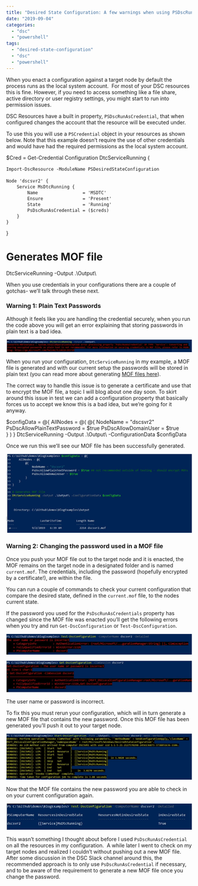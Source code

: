 ```yaml
---
title: "Desired State Configuration: A few warnings when using PSDscRunAsCredentials"
date: "2019-09-04"
categories: 
  - "dsc"
  - "powershell"
tags: 
  - "desired-state-configuration"
  - "dsc"
  - "powershell"
---
```


When you enact a configuration against a target node by default the process runs as the local system account.  For most of your DSC resources this is fine. However, if you need to access something like a file share, active directory or user registry settings, you might start to run into permission issues.  

DSC Resources have a built in property, `PSDscRunAsCredential`, that when configured changes the account that the resource will be executed under.

To use this you will use a `PSCredential` object in your resources as shown below. Note that this example doesn’t require the use of other credentials and would have had the required permissions as the local system account.

$Cred = Get-Credential
Configuration DtcServiceRunning {
 
    Import-DscResource -ModuleName PSDesiredStateConfiguration

    Node 'dscsvr2' {
        Service MsDtcRunning {
            Name             	 = 'MSDTC'
            Ensure           	 = 'Present'
            State            	 = 'Running'
            PsDscRunAsCredential = ($creds)
        }
    }
}

# Generates MOF file
DtcServiceRunning -Output .\\Output\\

When you use credentials in your configurations there are a couple of gotchas- we’ll talk through these next.

### Warning 1: Plain Text Passwords

Although it feels like you are handling the credential securely, when you run the code above you will get an error explaining that storing passwords in plain text is a bad idea.

[![Converting and storing encrypted passwords as plain text is not recommended.](images/01_PlainTextPasswords.jpg)](https://jesspomfret.com/wp-content/uploads/2019/09/01_PlainTextPasswords.jpg)

When you run your configuration, `DtcServiceRunning` in my example, a MOF file is generated and with our current setup the passwords will be stored in plain text (you can read more about generating [MOF files here](https://jesspomfret.com/dsc-mof-files/)). 

The correct way to handle this issue is to generate a certificate and use that to encrypt the MOF file, a topic I will blog about one day soon. To skirt around this issue in test we can add a configuration property that basically forces us to accept we know this is a bad idea, but we’re going for it anyway.

$configData = @{
	AllNodes = @(
    	@{
        	NodeName = "dscsvr2"
            PsDscAllowPlainTextPassword = $true
            PsDscAllowDomainUser = $true	
    	}
	)
}
DtcServiceRunning -Output .\\Output\\ -ConfigurationData $configData

Once we run this we’ll see our MOF file has been successfully generated.

![](images/02_moffile.jpg)

### Warning 2: Changing the password used in a MOF file

Once you push your MOF file out to the target node and it is enacted, the MOF remains on the target node in a designated folder and is named `current.mof`. The credentials, including the password (hopefully encrypted by a certificate!), are within the file.

You can run a couple of commands to check your current configuration that compare the desired state, defined in the `current.mof` file, to the nodes current state.

If the password you used for the `PsDscRunAsCredentials` property has changed since the MOF file was enacted you’ll get the following errors when you try and run `Get-DscConfiguration` or `Test-DscConfiguration`.

[![The user name or password is incorrect.](images/04_testFailed.jpg)](https://jesspomfret.com/wp-content/uploads/2019/09/04_testFailed.jpg)

[![The user name or password is incorrect.](images/05_getfailed.jpg)](https://jesspomfret.com/wp-content/uploads/2019/09/05_getfailed.jpg)

The user name or password is incorrect.

To fix this you must rerun your configuration, which will in turn generate a new MOF file that contains the new password. Once this MOF file has been generated you’ll push it out to your target node.

![Start-DscConfiguration](images/05_startDscConfiguration.jpg)

Now that the MOF file contains the new password you are able to check in on your current configuration again.

![Test-DscConfiguration](images/06_test.jpg)

This wasn’t something I thought about before I used `PsDscRunAsCredential` on all the resources in my configuration.  A while later I went to check on my target nodes and realized I couldn’t without pushing out a new MOF file. After some discussion in the DSC Slack channel around this, the recommended approach is to only use `PsDscRunAsCredential` if necessary, and to be aware of the requirement to generate a new MOF file once you change the password.
